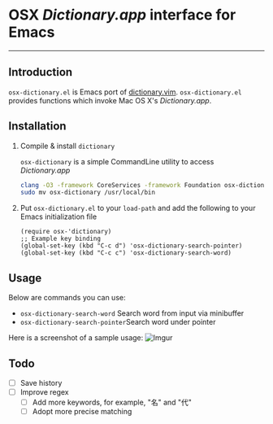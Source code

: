 # OSX *Dictionary.app* interface for Emacs
---

## Introduction
`osx-dictionary.el` is Emacs port of [dictionary.vim](https://github.com/itchyny/dictionary.vim). `osx-dictionary.el` provides functions which invoke Mac OS X's *Dictionary.app*.

## Installation

1. Compile & install `dictionary`

   `osx-dictionary` is a simple CommandLine utility to access *Dictionary.app*

   ```sh
   clang -O3 -framework CoreServices -framework Foundation osx-dictionary.m -o osx-dictionary
   sudo mv osx-dictionary /usr/local/bin
   ```

2. Put `osx-dictionary.el` to your `load-path` and add the following to
   your Emacs initialization file

   ```emacs-lisp
   (require osx-'dictionary)
   ;; Example key binding
   (global-set-key (kbd "C-c d") 'osx-dictionary-search-pointer)
   (global-set-key (kbd "C-c c") 'osx-dictionary-search-word)
   ```

## Usage
Below are commands you can use:

* `osx-dictionary-search-word` Search word from input via minibuffer
* `osx-dictionary-search-pointer`Search word under pointer

Here is a screenshot of a sample usage:
![Imgur](http://i.imgur.com/pOjnLTW.png)

## Todo
- [ ] Save history
- [ ] Improve regex
  - [ ] Add more keywords, for example, "名" and "代"
  - [ ] Adopt more precise matching
